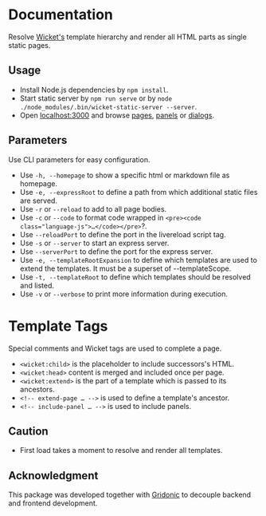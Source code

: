 # Documentation

Resolve [Wicket's](https://wicket.apache.org/) template hierarchy and render all HTML parts as single static pages.

## Usage

- Install Node.js dependencies by `npm install`.
- Start static server by `npm run serve` or by `node ./node_modules/.bin/wicket-static-server --server`.
- Open [localhost:3000](http://localhost:3000) and browse [pages](/pages), [panels](/panels) or [dialogs](/dialogs).

## Parameters

Use CLI parameters for easy configuration.

- Use `-h, --homepage` to show a specific html or markdown file as homepage.
- Use `-e, --expressRoot` to define a path from which additional static files are served.
- Use `-r` or `--reload` to add <script src="//localhost:[opts.reloadPort]/livereload.js"></script> to all page bodies.
- Use `-c` or `--code` to format code wrapped in `<pre><code class="language-js">…</code></pre>`?.
- Use `--reloadPort` to define the port in the livereload script tag.
- Use `-s` or `--server` to start an express server.
- Use `--serverPort` to define the port for the express server.
- Use `-e, --templateRootExpansion` to define which templates are used to extend the templates. It must be a superset of --templateScope.
- Use `-t, --templateRoot` to define which templates should be resolved and listed.
- Use `-v` or `--verbose` to print more information during execution.

# Template Tags

Special comments and Wicket tags are used to complete a page.

- `<wicket:child>` is the placeholder to include successors's HTML.
- `<wicket:head>` content is merged and included once per page.
- `<wicket:extend>` is the part of a template which is passed to its ancestors.
- `<!-- extend-page … -->` is used to define a template's ancestor.
- `<!-- include-panel … -->` is used to include panels.

## Caution

- First load takes a moment to resolve and render all templates.

## Acknowledgment

This package was developed together with [Gridonic](https://gridonic.ch/) to decouple backend and frontend development.
